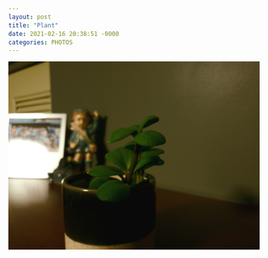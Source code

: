 ```yaml
---
layout: post
title: "Plant"
date: 2021-02-16 20:38:51 -0000
categories: PHOTOS
---
```


![plant](/assets/photos/20210216_203851.jpg)
